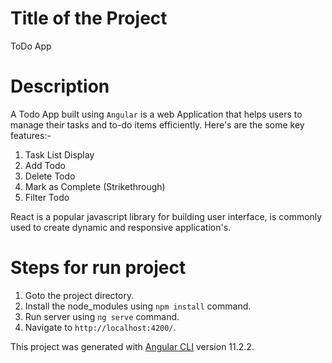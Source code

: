 # Title of the Project 
ToDo App

# Description 
A Todo App built using `Angular` is a web Application that helps users to manage their tasks and to-do items efficiently. Here's are the some key features:-

1. Task List Display
2. Add Todo
3. Delete Todo
4. Mark as Complete (Strikethrough)
5. Filter Todo 

React is a popular javascript library for building user interface, is commonly used to create dynamic and responsive application's.

# Steps for run project
1. Goto the project directory. 
2. Install the node_modules using `npm install` command.
3. Run server using `ng serve` command.
4. Navigate to `http://localhost:4200/`.


This project was generated with [Angular CLI](https://github.com/angular/angular-cli) version 11.2.2.